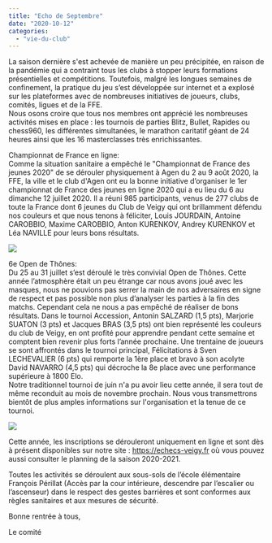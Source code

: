 ```yaml
---
title: "Echo de Septembre"
date: "2020-10-12"
categories: 
  - "vie-du-club"
---
```


La saison dernière s'est achevée de manière un peu précipitée, en raison de la pandémie qui a contraint tous les clubs à stopper leurs formations présentielles et compétitions. Toutefois, malgré les longues semaines de confinement, la pratique du jeu s’est développée sur internet et a explosé sur les plateformes avec de nombreuses initiatives de joueurs, clubs, comités, ligues et de la FFE.  
Nous osons croire que tous nos membres ont apprécié les nombreuses activités mises en place : les tournois de parties Blitz, Bullet, Rapides ou chess960, les différentes simultanées, le marathon caritatif géant de 24 heures ainsi que les 16 masterclasses très enrichissantes.

Championnat de France en ligne:  
Comme la situation sanitaire a empêché le "Championnat de France des jeunes 2020" de se dérouler physiquement à Agen du 2 au 9 août 2020, la FFE, la ville et le club d'Agen ont eu la bonne initiative d’organiser le 1er championnat de France des jeunes en ligne 2020 qui a eu lieu du 6 au dimanche 12 juillet 2020. Il a réuni 985 participants, venus de 277 clubs de toute la France dont 6 jeunes du Club de Veigy qui ont brillamment défendu nos couleurs et que nous tenons à féliciter, Louis JOURDAIN, Antoine CAROBBIO, Maxime CAROBBIO, Anton KURENKOV, Andrey KURENKOV et Léa NAVILLE pour leurs bons résultats.

![](/wordpress-uploads/2020/10/WhatsApp-Image-2020-07-31-at-16.34.59-1024x768.jpeg)

6e Open de Thônes:  
Du 25 au 31 juillet s’est déroulé le très convivial Open de Thônes. Cette année l’atmosphère était un peu étrange car nous avons joué avec les masques, nous ne pouvions pas serrer la main de nos adversaires en signe de respect et pas possible non plus d’analyser les parties à la fin des matchs. Cependant cela ne nous a pas empêché de réaliser de bons résultats. Dans le tournoi Accession, Antonin SALZARD (1,5 pts), Marjorie SUATON (3 pts) et Jacques BRAS (3,5 pts) ont bien représenté les couleurs du club de Veigy, en ont profité pour apprendre pendant cette semaine et comptent bien revenir plus forts l’année prochaine. Une trentaine de joueurs se sont affrontés dans le tournoi principal, Félicitations à Sven LECHEVALIER (6 pts) qui remporte la 1ère place et bravo à son acolyte David NAVARRO (4,5 pts) qui décroche la 8e place avec une performance supérieure à 1800 Elo.  
Notre traditionnel tournoi de juin n'a pu avoir lieu cette année, il sera tout de même reconduit au mois de novembre prochain. Nous vous transmettrons bientôt de plus amples informations sur l'organisation et la tenue de ce tournoi.

![](/wordpress-uploads/2020/10/6e-Open-Thônes-1-1024x576.jpg)

Cette année, les inscriptions se dérouleront uniquement en ligne et sont dès à présent disponibles sur notre site : https://echecs-veigy.fr où vous pouvez aussi consulter le planning de la saison 2020-2021.

Toutes les activités se déroulent aux sous-sols de l’école élémentaire François Périllat (Accès par la cour intérieure, descendre par l’escalier ou l’ascenseur) dans le respect des gestes barrières et sont conformes aux règles sanitaires et aux mesures de sécurité.

Bonne rentrée à tous,

Le comité
